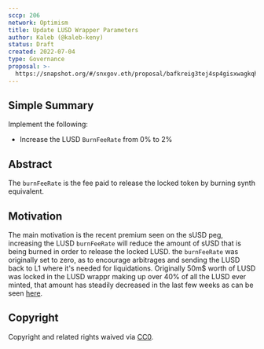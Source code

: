 ```yaml
---
sccp: 206
network: Optimism
title: Update LUSD Wrapper Parameters
author: Kaleb (@kaleb-keny)
status: Draft
created: 2022-07-04
type: Governance
proposal: >-
  https://snapshot.org/#/snxgov.eth/proposal/bafkreig3tej4sp4gisxwagkqh5qhkvzmivdmt2w4re5zrgs2bmo5p5olvm
---
```


## Simple Summary

<!--"If you can't explain it simply, you don't understand it well enough." Provide a simplified and layman-accessible explanation of the SCCP.-->

Implement the following:
- Increase the LUSD `BurnFeeRate` from 0% to 2%

## Abstract

<!--A short (~200 word) description of the variable change proposed.-->

The `burnFeeRate` is the fee paid to release the locked token by burning synth equivalent. 

## Motivation

<!--The motivation is critical for SCCPs that want to update variables within Synthetix. It should clearly explain why the existing variable is not incentive aligned. SCCP submissions without sufficient motivation may be rejected outright.-->

The main motivation is the recent premium seen on the sUSD peg, increasing the LUSD `burnFeeRate` will reduce the amount of sUSD that is being burned in order to release the locked LUSD. the `burnFeeRate` was originally set to zero, as to encourage arbitrages and sending the LUSD back to L1 where it's needed for liquidations. Originally 50m$ worth of LUSD was locked in the LUSD wrappr making up over 40% of all the LUSD ever minted, that amount has steadily decreased in the last few weeks as can be seen [here](https://dune.com/queries/848381/1489436).

## Copyright

Copyright and related rights waived via [CC0](https://creativecommons.org/publicdomain/zero/1.0/).
